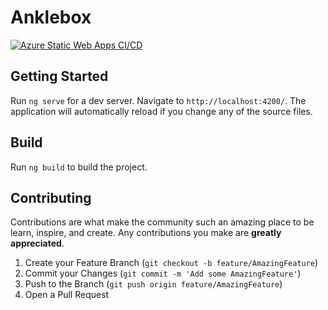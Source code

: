 # Anklebox

[![Azure Static Web Apps CI/CD](https://github.com/armanmoztar/anklebox/actions/workflows/azure-static-web-apps-kind-tree-02b27171e.yml/badge.svg)](https://github.com/armanmoztar/anklebox/actions/workflows/azure-static-web-apps-kind-tree-02b27171e.yml)

## Getting Started

Run `ng serve` for a dev server. Navigate to `http://localhost:4200/`. The application will automatically reload if you change any of the source files.

## Build

Run `ng build` to build the project.

## Contributing

Contributions are what make the community such an amazing place to be learn, inspire, and create. Any contributions you make are **greatly appreciated**.

1. Create your Feature Branch (`git checkout -b feature/AmazingFeature`)
2. Commit your Changes (`git commit -m 'Add some AmazingFeature'`)
3. Push to the Branch (`git push origin feature/AmazingFeature`)
4. Open a Pull Request
